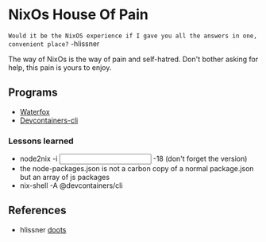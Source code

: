 # NixOs House Of Pain

`Would it be the NixOS experience if I gave you all the answers in one, convenient place?` -hlissner

The way of NixOs is the way of pain and self-hatred. Don't bother asking for help, this pain is yours to enjoy.


## Programs
- [Waterfox](./waterfox)
- [Devcontainers-cli](./devcontainers)

### Lessons learned
- node2nix -i <input> -18 (don't forget the version) 
- the node-packages.json is not a carbon copy of a normal package.json but an array of js packages
- nix-shell -A @devcontainers/cli

## References 
- hlissner [doots](https://github.com/hlissner/dotfiles)